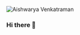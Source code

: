 ![Aishwarya Venkatraman]((https://raw.githubusercontent.com/Aishwarya-Venkatraman/Aishwarya-Venkatraman/main/github_cover.png))

### Hi there 👋

<!--
**Aishwarya-Venkatraman/Aishwarya-Venkatraman** is a ✨ _special_ ✨ repository because its `README.md` (this file) appears on your GitHub profile.

Here are some ideas to get you started:

- 🔭 I’m currently working on ...
- 🌱 I’m currently learning ...
- 👯 I’m looking to collaborate on ...
- 🤔 I’m looking for help with ...
- 💬 Ask me about ...
- 📫 How to reach me: ...
- 😄 Pronouns: ...
- ⚡ Fun fact: ...
-->
